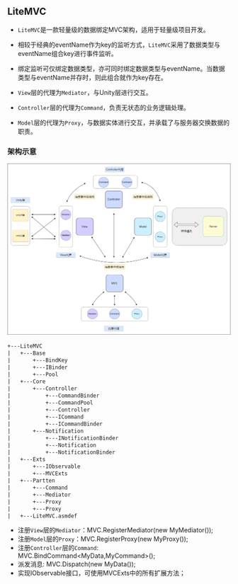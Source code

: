 ## LiteMVC

- `LiteMVC`是一款轻量级的数据绑定MVC架构，适用于轻量级项目开发。

- 相较于经典的eventName作为key的监听方式，`LiteMVC`采用了数据类型与eventName组合key进行事件监听。
  
- 绑定监听可仅绑定数据类型，亦可同时绑定数据类型与eventName。当数据类型与eventName并存时，则此组合就作为key存在。

- `View`层的代理为`Mediator`，与Unity层进行交互。

- `Controller`层的代理为`Command`，负责无状态的业务逻辑处理。

- `Model`层的代理为`Proxy`，与数据实体进行交互，并承载了与服务器交换数据的职责。

### 架构示意
![LiteMVC架构图](GitDocs/Images/LiteMVC.png)

```
+---LiteMVC          
|   +---Base
|       +---BindKey                     
|       +---IBinder                     
|       +---Pool                        
|   +---Core                            
|       +---Controller                    
|           +---CommandBinder           
|           +---CommandPool            
|           +---Controller             
|           +---ICommand            
|           +---ICommandBinder            
|       +---Notification            
|           +---INotificationBinder             
|           +---Notification             
|           +---NotificationBinder             
|   +---Exts        
|       +---IObservable    
|       +---MVCExts        
|   +---Partten            
|       +---Command                  
|       +---Mediator                 
|       +---Proxy          
|       +---Proxy          
|   +---LiteMVC.asmdef     
```
- 注册`View`层的`Mediator`：MVC.RegisterMediator(new MyMediator());
- 注册`Model`层的`Proxy`：MVC.RegisterProxy(new MyProxy());
- 注册`Controller`层的`Command`: MVC.BindCommand<MyData,MyCommand>();
- 派发消息: MVC.Dispatch(new MyData());
- 实现IObservable接口，可使用MVCExts中的所有扩展方法；